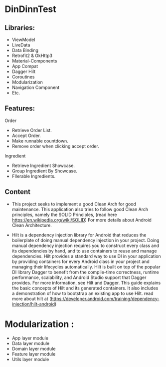 # DinDinnTest

## Libraries:

* ViewModel
* LiveData
* Data Binding
* Retrofit2 & OkHttp3
* Material-Components
* App Compat
* Dagger Hilt
* Coroutines
* Modularization
* Navigation Component
* Etc.

## Features:

Order
* Retrieve Order List.
* Accept Order.
* Make runnable countdown.
* Remove order when clicking accept order.

Ingredient
* Retrieve Ingredient Showcase.
* Group Ingredient By Showcase.
* FIlerable Ingredients.

## Content
* This project seeks to implement a good Clean Arch for good maintenance. This application also tries to follow good Clean Arch principles, namely the SOLID Principles, (read here https://en.wikipedia.org/wiki/SOLID) For more details about Android Clean Architecture.

* Hilt is a dependency injection library for Android that reduces the boilerplate of doing manual dependency injection in your project. Doing manual dependency injection requires you to construct every class and its dependencies by hand, and to use containers to reuse and manage dependencies. Hilt provides a standard way to use DI in your application by providing containers for every Android class in your project and managing their lifecycles automatically. Hilt is built on top of the popular DI library Dagger to benefit from the compile-time correctness, runtime performance, scalability, and Android Studio support that Dagger provides. For more information, see Hilt and Dagger. This guide explains the basic concepts of Hilt and its generated containers. It also includes a demonstration of how to bootstrap an existing app to use Hilt. read more about hilt at (https://developer.android.com/training/dependency-injection/hilt-android)

# Modularization :
* App layer module
* Data layer module
* Domain layer module
* Feature layer module
* Utils layer module




